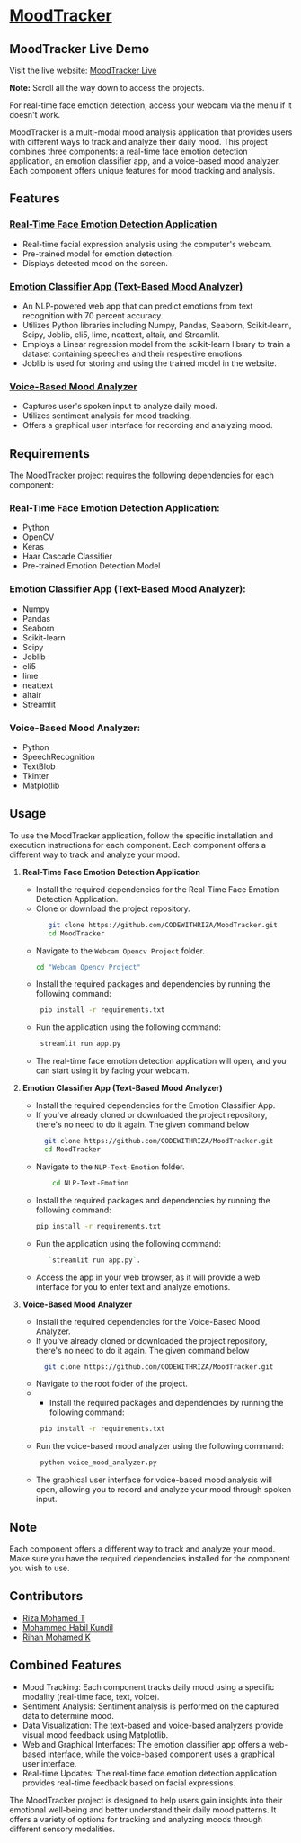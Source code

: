 # [MoodTracker](https://moodtracker12345.netlify.app/)

## MoodTracker Live Demo

Visit the live website: [MoodTracker Live](https://moodtracker12345.netlify.app/)

**Note:** Scroll all the way down to access the projects.

For real-time face emotion detection, access your webcam via the menu if it doesn't work.

MoodTracker is a multi-modal mood analysis application that provides users with different ways to track and analyze their daily mood. This project combines three components: a real-time face emotion detection application, an emotion classifier app, and a voice-based mood analyzer. Each component offers unique features for mood tracking and analysis.

## Features
### [Real-Time Face Emotion Detection Application](https://webcamm.streamlit.app/#webcam-live-feed)
- Real-time facial expression analysis using the computer's webcam.
- Pre-trained model for emotion detection.
- Displays detected mood on the screen.

### [Emotion Classifier App (Text-Based Mood Analyzer)](https://mooodd.streamlit.app/)
- An NLP-powered web app that can predict emotions from text recognition with 70 percent accuracy.
- Utilizes Python libraries including Numpy, Pandas, Seaborn, Scikit-learn, Scipy, Joblib, eli5, lime, neattext, altair, and Streamlit.
- Employs a Linear regression model from the scikit-learn library to train a dataset containing speeches and their respective emotions.
- Joblib is used for storing and using the trained model in the website.

### [Voice-Based Mood Analyzer](https://www.youtube.com/watch?v=jwudzL8m4CQ)
- Captures user's spoken input to analyze daily mood.
- Utilizes sentiment analysis for mood tracking.
- Offers a graphical user interface for recording and analyzing mood.

## Requirements
The MoodTracker project requires the following dependencies for each component:

### Real-Time Face Emotion Detection Application:
- Python
- OpenCV
- Keras
- Haar Cascade Classifier
- Pre-trained Emotion Detection Model

### Emotion Classifier App (Text-Based Mood Analyzer):
- Numpy
- Pandas
- Seaborn
- Scikit-learn
- Scipy
- Joblib
- eli5
- lime
- neattext
- altair
- Streamlit

### Voice-Based Mood Analyzer:
- Python
- SpeechRecognition
- TextBlob
- Tkinter
- Matplotlib

## Usage
To use the MoodTracker application, follow the specific installation and execution instructions for each component. Each component offers a different way to track and analyze your mood.

1. **Real-Time Face Emotion Detection Application**
   

   - Install the required dependencies for the Real-Time Face Emotion Detection Application.
   - Clone or download the project repository.
     ```bash
        git clone https://github.com/CODEWITHRIZA/MoodTracker.git
        cd MoodTracker
   - Navigate to the `Webcam Opencv Project` folder.
     ```bash
     cd "Webcam Opencv Project"
   - Install the required packages and dependencies by running the following command:
      ```bash
       pip install -r requirements.txt
   
   - Run the application using the following command:
     ```bash
      streamlit run app.py
   - The real-time face emotion detection application will open, and you can start using it by facing your webcam.

3. **Emotion Classifier App (Text-Based Mood Analyzer)**
    
   - Install the required dependencies for the Emotion Classifier App.
   - If you've already cloned or downloaded the project repository, there's no need to do it again. The given command below
      ```bash
        git clone https://github.com/CODEWITHRIZA/MoodTracker.git
        cd MoodTracker
   - Navigate to the `NLP-Text-Emotion` folder.
     ```bash
         cd NLP-Text-Emotion
    - Install the required packages and dependencies by running the following command:
      ```bash
      pip install -r requirements.txt
   - Run the application using the following command: 
      ```bash
         `streamlit run app.py`.
   - Access the app in your web browser, as it will provide a web interface for you to enter text and analyze emotions.

5. **Voice-Based Mood Analyzer**

   - Install the required dependencies for the Voice-Based Mood Analyzer.
   - If you've already cloned or downloaded the project repository, there's no need to do it again. The given command below
      ```bash
        git clone https://github.com/CODEWITHRIZA/MoodTracker.git
   - Navigate to the root folder of the project.
   -    - Install the required packages and dependencies by running the following command:
        ```bash 
         pip install -r requirements.txt
   - Run the voice-based mood analyzer using the following command:
      ```bash
       python voice_mood_analyzer.py

   - The graphical user interface for voice-based mood analysis will open, allowing you to record and analyze your mood through spoken input.

## Note
Each component offers a different way to track and analyze your mood. Make sure you have the required dependencies installed for the component you wish to use.

## Contributors
- [Riza Mohamed T](https://github.com/CODEWITHRIZA)
- [Mohammed Habil Kundil](https://github.com/habil619)
- [Rihan Mohamed K](https://github.com/rihanmhmd102)

## Combined Features
- Mood Tracking: Each component tracks daily mood using a specific modality (real-time face, text, voice).
- Sentiment Analysis: Sentiment analysis is performed on the captured data to determine mood.
- Data Visualization: The text-based and voice-based analyzers provide visual mood feedback using Matplotlib.
- Web and Graphical Interfaces: The emotion classifier app offers a web-based interface, while the voice-based component uses a graphical user interface.
- Real-time Updates: The real-time face emotion detection application provides real-time feedback based on facial expressions.

The MoodTracker project is designed to help users gain insights into their emotional well-being and better understand their daily mood patterns. It offers a variety of options for tracking and analyzing moods through different sensory modalities.
